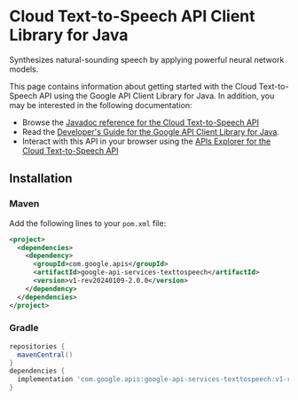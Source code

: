 # Cloud Text-to-Speech API Client Library for Java

Synthesizes natural-sounding speech by applying powerful neural network models.

This page contains information about getting started with the Cloud Text-to-Speech API
using the Google API Client Library for Java. In addition, you may be interested
in the following documentation:

* Browse the [Javadoc reference for the Cloud Text-to-Speech API][javadoc]
* Read the [Developer's Guide for the Google API Client Library for Java][google-api-client].
* Interact with this API in your browser using the [APIs Explorer for the Cloud Text-to-Speech API][api-explorer]

## Installation

### Maven

Add the following lines to your `pom.xml` file:

```xml
<project>
  <dependencies>
    <dependency>
      <groupId>com.google.apis</groupId>
      <artifactId>google-api-services-texttospeech</artifactId>
      <version>v1-rev20240109-2.0.0</version>
    </dependency>
  </dependencies>
</project>
```

### Gradle

```gradle
repositories {
  mavenCentral()
}
dependencies {
  implementation 'com.google.apis:google-api-services-texttospeech:v1-rev20240109-2.0.0'
}
```

[javadoc]: https://googleapis.dev/java/google-api-services-texttospeech/latest/index.html
[google-api-client]: https://github.com/googleapis/google-api-java-client/
[api-explorer]: https://developers.google.com/apis-explorer/#p/texttospeech/v1/

